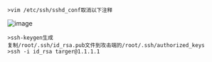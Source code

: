 	>vim /etc/ssh/sshd_conf取消以下注释
![image](https://raw.githubusercontent.com/xiaoy-sec/Pentest_Note/master/img/573.png)
	
	>ssh-keygen生成
	复制/root/.ssh/id_rsa.pub文件到攻击端的/root/.ssh/authorized_keys
	>ssh -i id_rsa targer@1.1.1.1